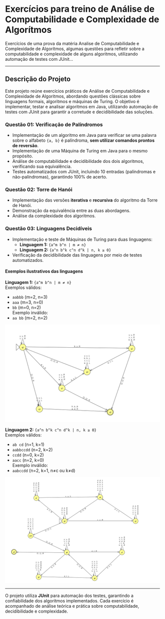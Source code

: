 # Exercícios para treino de Análise de Computabilidade e Complexidade de Algorítmos
Exercícios  de uma prova da matéria Analise de Computabilidade e Complexidade de Algorítmos, algumas questões para refletir sobre a computabilidade e complexidade de alguns algoritmos, utilizando automação de testes com JUnit...

---

## Descrição do Projeto

Este projeto reúne exercícios práticos de Análise de Computabilidade e Complexidade de Algoritmos, abordando questões clássicas sobre linguagens formais, algoritmos e máquinas de Turing. O objetivo é implementar, testar e analisar algoritmos em Java, utilizando automação de testes com JUnit para garantir a corretude e decidibilidade das soluções.

### Questão 01: Verificação de Palíndromos

- Implementação de um algoritmo em Java para verificar se uma palavra sobre o alfabeto `{a, b}` é palíndroma, **sem utilizar comandos prontos de reversão**.
- Implementação de uma Máquina de Turing em Java para o mesmo propósito.
- Análise de computabilidade e decidibilidade dos dois algoritmos, verificando sua equivalência.
- Testes automatizados com JUnit, incluindo 10 entradas (palíndromas e não-palíndromas), garantindo 100% de acerto.

### Questão 02: Torre de Hanói

- Implementação das versões **iterativa** e **recursiva** do algoritmo da Torre de Hanói.
- Demonstração da equivalência entre as duas abordagens.
- Análise da complexidade dos algoritmos.

### Questão 03: Linguagens Decidíveis

- Implementação e teste de Máquinas de Turing para duas linguagens:
  - **Linguagem 1:** `{a^m b^n | m ≠ n}`
  - **Linguagem 2:** `{a^n b^k c^n d^k | n, k ≥ 0}`
- Verificação da decidibilidade das linguagens por meio de testes automatizados.

#### Exemplos ilustrativos das linguagens

**Linguagem 1:** `{a^m b^n | m ≠ n}`  
Exemplos válidos:  
- `aabbb` (m=2, n=3)  
- `aaa` (m=3, n=0)  
- `bb` (m=0, n=2)  
Exemplo inválido:  
- `aa bb` (m=2, n=2)

![Linguagem1](Linguagem1.png)

**Linguagem 2:** `{a^n b^k c^n d^k | n, k ≥ 0}`  
Exemplos válidos:  
- `ab cd` (n=1, k=1)  
- `aabbccdd` (n=2, k=2)  
- `ccdd` (n=0, k=2)  
- `aacc` (n=2, k=0)  
Exemplo inválido:  
- `aabccdd` (n=2, k=1, n≠c ou k≠d)

![Linguagem2](Linguagem2.png)

---

O projeto utiliza **JUnit** para automação dos testes, garantindo a confiabilidade dos algoritmos implementados. Cada exercício é acompanhado de análise teórica e prática sobre computabilidade, decidibilidade e complexidade.